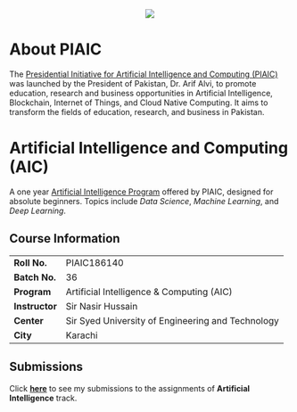 
<div align="center">
<img src="https://www.piaic.org/static/media/Logo.fb7de414.svg">
</div>

# About PIAIC

The [Presidential Initiative for Artificial Intelligence and Computing (PIAIC)](https://www.piaic.org/) was launched by the President of Pakistan, Dr. Arif Alvi, to promote education, research and business opportunities in Artificial Intelligence, Blockchain, Internet of Things, and Cloud Native Computing. It aims to transform the fields of education, research, and business in Pakistan.

# Artificial Intelligence and Computing (AIC)

A one year [Artificial Intelligence Program](https://www.piaic.org/artificial-inteligence) offered by PIAIC, designed for absolute beginners. Topics include *Data Science*, *Machine Learning*, and *Deep Learning*.

## Course Information

|  |  |
| --- | --- |
| **Roll No.** | PIAIC186140 |
| **Batch No.** | 36 |
| **Program** | Artificial Intelligence & Computing (AIC) |
| **Instructor** | Sir Nasir Hussain |
| **Center** | Sir Syed University of Engineering and Technology |
| **City** | Karachi |

## Submissions
Click [**here**](https://github.com/naumanaarif/piaic/tree/main/ai) to see my submissions to the assignments of **Artificial Intelligence** track.
